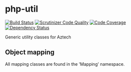 # php-util

[![Build Status](https://travis-ci.org/aztech-digital/php-utils.svg?branch=master)](https://travis-ci.org/aztech-digital/php-utils)
[![Scrutinizer Code Quality](https://scrutinizer-ci.com/g/aztech-digital/php-utils/badges/quality-score.png?b=master)](https://scrutinizer-ci.com/g/aztech-digital/php-utils/?branch=master)
[![Code Coverage](https://scrutinizer-ci.com/g/aztech-digital/php-utils/badges/coverage.png?b=master)](https://scrutinizer-ci.com/g/aztech-digital/php-utils/?branch=master)
[![Dependency Status](https://www.versioneye.com/user/projects/53d9275a087a81ea1e000002/badge.svg)](https://www.versioneye.com/user/projects/53d9275a087a81ea1e000002)

Generic utility classes for Aztech

## Object mapping

All mapping classes are found in the 'Mapping' namespace.

